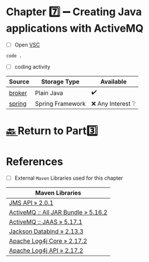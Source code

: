 # Chapter :seven: :heavy_minus_sign: Creating Java applications with ActiveMQ

- [ ] Open [VSC](https://code.visualstudio.com)

```
code .
```

- [ ] coding activity


| Source  |  Storage Type | Available |
|---------|--|----|
| [broker](src/main/java/org/apache/activemq/book/ch7/broker) |  Plain Java | :heavy_check_mark: |
| [spring](src/main/java/org/apache/activemq/book/ch7/spring) |  Spring Framework | :x: Any Interest :grey_question: |

# [:back: ](..) Return to Part:three:

# References

- [ ] External `Maven` Libraries used for this chapter

| Maven Libraries                                                                                                       |
|-----------------------------------------------------------------------------------------------------------------------|
| [JMS API » 2.0.1](https://mvnrepository.com/artifact/javax.jms/javax.jms-api/2.0.1)                     |
| [ActiveMQ :: All JAR Bundle » 5.16.2](https://mvnrepository.com/artifact/org.apache.activemq/activemq-all/5.16.2)     |
| [ActiveMQ :: JAAS » 5.17.1](https://mvnrepository.com/artifact/org.apache.activemq/activemq-jaas/5.17.1)              |
| [Jackson Databind » 2.13.3](https://mvnrepository.com/artifact/com.fasterxml.jackson.core/jackson-databind/2.13.3)    |
| [Apache Log4j Core » 2.17.2](https://mvnrepository.com/artifact/org.apache.logging.log4j/log4j-core/2.17.2)           |
| [Apache Log4j API » 2.17.2](https://mvnrepository.com/artifact/org.apache.logging.log4j/log4j-api/2.17.2)             |
